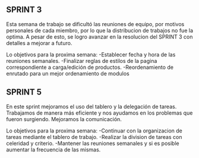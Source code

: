 ## SPRINT 3

Esta semana de trabajo se dificultó las reuniones de equipo, por motivos personales de cada miembro, por lo que la distribucion de trabajos no fue la optima. 
A pesar de esto, se logro avanzar en la resolucion del SPRINT 3 con detalles a mejorar a futuro.

Lo objetivos para la proxima semana:
 -Establecer fecha y hora de las reuniones semanales.
 -Finalizar reglas de estilos de la pagina correspondiente a carga/edición de productos.
 -Reordenamiento de enrutado para un mejor ordenamiento de modulos
 
## SPRINT 5

En este sprint mejoramos el uso del tablero y la delegación de tareas. Trabajamos de manera más eficiente y nos ayudamos en los problemas que fueron surgiendo. Mejoramos la comunicación. 

Lo objetivos para la proxima semana:
 -Continuar con la organizacion de tareas mediante el tablero de trabajo.
 -Realizar la division de tareas con celeridad y criterio.
 -Mantener las reuniones semanales y si es posible aumentar la frecuencia de las mismas.